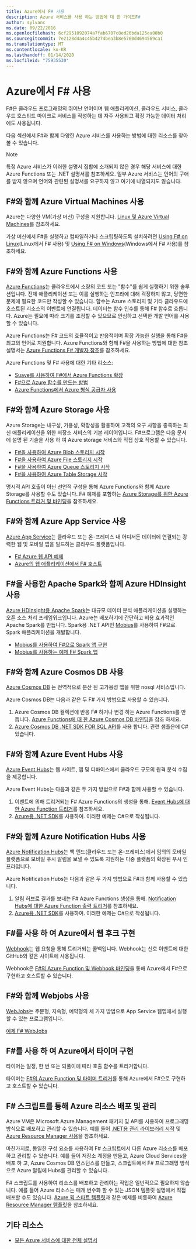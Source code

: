 ```yaml
---
title: Azure에서 F# 사용
description: Azure 서비스를 사용 하는 방법에 대 한 가이드F#
author: sylvanc
ms.date: 09/22/2016
ms.openlocfilehash: 6cf2951092074a7fab6707c8ed26bda125ea00b0
ms.sourcegitcommit: 7e2128d4a4c45b4274bea3b8e5760d4694569ca1
ms.translationtype: MT
ms.contentlocale: ko-KR
ms.lasthandoff: 01/14/2020
ms.locfileid: "75935530"
---
```

# <a name="using-f-on-azure"></a>Azure에서 F# 사용

F#은 클라우드 프로그래밍의 뛰어난 언어이며 웹 애플리케이션, 클라우드 서비스, 클라우드 호스티드 마이크로 서비스를 작성하는 데 자주 사용되고 확장 가능한 데이터 처리에도 사용됩니다.

다음 섹션에서 F#과 함께 다양한 Azure 서비스를 사용하는 방법에 대한 리소스를 찾아볼 수 있습니다.

> [!NOTE]
> 특정 Azure 서비스가 이러한 설명서 집합에 소개되지 않은 경우 해당 서비스에 대한 Azure Functions 또는 .NET 설명서를 참조하세요. 일부 Azure 서비스는 언어의 구애를 받지 않으며 언어와 관련된 설명서를 요구하지 않고 여기에 나열되지도 않습니다.

## <a name="using-azure-virtual-machines-with-f"></a>F\#와 함께 Azure Virtual Machines 사용

Azure는 다양한 VM(가상 머신) 구성을 지원합니다. [Linux 및 Azure Virtual Machines](https://azure.microsoft.com/services/virtual-machines/)를 참조하세요.

가상 머신에서 F#을 실행하고 컴파일하거나 스크립팅하도록 설치하려면 [Using F# on Linux](https://fsharp.org/use/linux)(Linux에서 F# 사용) 및 [Using F# on Windows](https://fsharp.org/use/windows)(Windows에서 F# 사용)를 참조하세요.

## <a name="using-azure-functions-with-f"></a>F\#와 함께 Azure Functions 사용

[Azure Functions](https://azure.microsoft.com/services/functions/)는 클라우드에서 소량의 코드 또는 "함수"를 쉽게 실행하기 위한 솔루션입니다. 전체 애플리케이션 또는 이를 실행하는 인프라에 대해 걱정하지 않고, 당면한 문제에 필요한 코드만 작성할 수 있습니다. 함수는 Azure 스토리지 및 기타 클라우드에 호스트된 리소스의 이벤트에 연결됩니다. 데이터는 함수 인수를 통해 F# 함수로 흐릅니다. Azure는 필요에 따라 크기를 조정할 수 있으므로 안심하고 선택한 개발 언어를 사용할 수 있습니다.

Azure Functions는 F# 코드의 효율적이고 반응적이며 확장 가능한 실행을 통해 F#을 최고의 언어로 지원합니다. Azure Functions와 함께 F#을 사용하는 방법에 대한 참조 설명서는 [Azure Functions F# 개발자 참조](/azure/azure-functions/functions-reference-fsharp)를 참조하세요.

Azure Functions 및 F# 사용에 대한 기타 리소스:

* [Suave를 사용하여 F#에서 Azure Functions 확장](https://blog.tamizhvendan.in/blog/2016/09/19/scale-up-azure-functions-in-f-number-using-suave/)
* [F#으로 Azure 함수를 만드는 방법](https://mnie.github.io/2016-09-08-AzureFunctions/)
* [Azure Functions에서 Azure 형식 공급자 사용](https://compositional-it.com/blog/2017/08-30-using-the-azure-type-provider-with-azure-functions/index.html)

## <a name="using-azure-storage-with-f"></a>F\#와 함께 Azure Storage 사용

Azure Storage는 내구성, 가용성, 확장성을 활용하여 고객의 요구 사항을 충족하는 최신 애플리케이션을 위한 저장소 서비스의 기본 레이어입니다. F#프로그램은 다음 문서에 설명 된 기술을 사용 하 여 Azure storage 서비스와 직접 상호 작용할 수 있습니다.

* [F#을 사용하여 Azure Blob 스토리지 시작](blob-storage.md)
* [F#을 사용하여 Azure File 스토리지 시작](file-storage.md)
* [F#을 사용하여 Azure Queue 스토리지 시작](queue-storage.md)
* [F#을 사용하여 Azure Table Storage 시작](table-storage.md)

명시적 API 호출이 아닌 선언적 구성을 통해 Azure Functions와 함께 Azure Storage를 사용할 수도 있습니다. F# 예제를 포함하는 [Azure Storage를 위한 Azure Functions 트리거 및 바인딩](/azure/azure-functions/functions-bindings-storage)을 참조하세요.

## <a name="using-azure-app-service-with-f"></a>F\#와 함께 Azure App Service 사용

[Azure App Service](https://azure.microsoft.com/services/app-service/)는 클라우드 또는 온-프레미스 내 어디서든 데이터에 연결되는 강력한 웹 및 모바일 앱을 빌드하는 클라우드 플랫폼입니다.

* [F# Azure 웹 API 예제](https://github.com/fsprojects/azure-webapi-example)
* [Azure의 웹 애플리케이션에서 F# 호스트](https://github.com/isaacabraham/fsharp-demonstrator)

## <a name="using-apache-spark-with-f-with-azure-hdinsight"></a>F#을 사용한 Apache Spark와 함께 Azure HDInsight 사용

[Azure HDInsight용 Apache Spark](https://azure.microsoft.com/services/hdinsight/apache-spark/)는 대규모 데이터 분석 애플리케이션을 실행하는 오픈 소스 처리 프레임워크입니다. Azure는 배포하기에 간단하고 비용 효과적인 Apache Spark를 만듭니다. Spark용 .NET API인 [Mobius](https://github.com/Microsoft/Mobius)를 사용하여 F#으로 Spark 애플리케이션을 개발합니다.

* [Mobius를 사용하여 F#으로 Spark 앱 구현](https://github.com/Microsoft/Mobius/blob/master/notes/spark-fsharp-mobius.md)
* [Mobius를 사용하는 예제 F# Spark 앱](https://github.com/Microsoft/Mobius/tree/master/examples/fsharp)

## <a name="using-azure-cosmos-db-with-f"></a>F\#와 함께 Azure Cosmos DB 사용

[Azure Cosmos DB](https://azure.microsoft.com/services/cosmos-db) 는 전역적으로 분산 된 고가용성 앱을 위한 nosql 서비스입니다.

Azure Cosmos DB는 다음과 같은 두 F# 가지 방법으로 사용할 수 있습니다.

1. Azure Cosmos DB 컬렉션에 반응 F# 하거나 변경 하는 Azure Functions를 만듭니다. [Azure Functions에 대 한 Azure Cosmos DB 바인딩](/azure/azure-functions/functions-bindings-cosmosdb)을 참조 하세요.
2. [Azure Cosmos DB .NET SDK FOR SQL API](/azure/cosmos-db/sql-api-sdk-dotnet)를 사용 합니다. 관련 샘플은에 C#있습니다.

## <a name="using-azure-event-hubs-with-f"></a>F\#와 함께 Azure Event Hubs 사용

[Azure Event Hubs](https://azure.microsoft.com/services/event-hubs/)는 웹 사이트, 앱 및 디바이스에서 클라우드 규모의 원격 분석 수집을 제공합니다.

Azure Event Hubs는 다음과 같은 두 가지 방법으로 F#과 함께 사용할 수 있습니다.

1. 이벤트에 의해 트리거되는 F# Azure Functions의 생성을 통해. [Event Hubs에 대한 Azure Function 트리거](/azure/azure-functions/functions-bindings-event-hubs)를 참조하세요.
2. [Azure용 .NET SDK](/azure/event-hubs/event-hubs-csharp-ephcs-getstarted)를 사용하여. 이러한 예제는 C#으로 작성됩니다.

## <a name="using-azure-notification-hubs-with-f"></a>F\#와 함께 Azure Notification Hubs 사용

[Azure Notification Hubs](/azure/notification-hubs/)는 백 엔드(클라우드 또는 온-프레미스)에서 임의의 모바일 플랫폼으로 모바일 푸시 알림을 보낼 수 있도록 지원하는 다중 플랫폼의 확장된 푸시 인프라입니다.

Azure Notification Hubs는 다음과 같은 두 가지 방법으로 F#과 함께 사용할 수 있습니다.

1. 알림 허브로 결과를 보내는 F# Azure Functions 생성을 통해. [Notification Hubs에 대한 Azure Function 출력 트리거](/azure/azure-functions/functions-bindings-notification-hubs)를 참조하세요.
2. [Azure용 .NET SDK](https://docs.microsoft.com/archive/blogs/azuremobile/push-notifications-using-notification-hub-and-net-backend)를 사용하여. 이러한 예제는 C#으로 작성됩니다.

## <a name="implementing-webhooks-on-azure-with-f"></a>F\#를 사용 하 여 Azure에서 웹 후크 구현

[Webhook](https://en.wikipedia.org/wiki/Webhook)는 웹 요청을 통해 트리거되는 콜백입니다. Webhook는 신호 이벤트에 대한 GitHub와 같은 사이트에 사용됩니다.

Webhook은 [F#의 Azure Function 및 Webhook 바인딩](/azure/azure-functions/functions-bindings-http-webhook)을 통해 Azure에서 F#으로 구현하고 호스트할 수 있습니다.

## <a name="using-webjobs-with-f"></a>F\#와 함께 Webjobs 사용

[WebJobs](/azure/app-service-web/web-sites-create-web-jobs)는 주문형, 지속형, 예약형의 세 가지 방법으로 App Service 웹앱에서 실행할 수 있는 프로그램입니다.

[예제 F# WebJobs](https://github.com/jrr/webjob-project-examples)

## <a name="implementing-timers-on-azure-with-f"></a>F\#를 사용 하 여 Azure에서 타이머 구현

타이머는 일정, 한 번 또는 되풀이에 따라 호출 함수를 트리거합니다.

타이머는 [F#의 Azure Function 및 타이머 트리거](/azure/azure-functions/functions-bindings-timer)를 통해 Azure에서 F#으로 구현하고 호스트할 수 있습니다.

## <a name="deploying-and-managing-azure-resources-with-f-scripts"></a>F# 스크립트를 통해 Azure 리소스 배포 및 관리

Azure VM은 Microsoft.Azure.Management 패키지 및 API를 사용하여 프로그래밍 방식으로 배포하고 관리할 수 있습니다. 예를 들어 [.NET용 관리 라이브러리 시작](https://msdn.microsoft.com/library/dn722415.aspx) 및 [Azure Resource Manager 사용](/azure/azure-resource-manager/resource-manager-deployment-model)을 참조하세요.

마찬가지로, 동일한 구성 요소를 사용하여 F# 스크립트에서 다른 Azure 리소스를 배포하고 관리할 수 있습니다. 예를 들어 저장소 계정을 만들고, Azure Cloud Services을 배포 하 고, Azure Cosmos DB 인스턴스를 만들고, 스크립트에서 F# 프로그래밍 방식으로 Azure 알림에 Hubs를 관리할 수 있습니다.

F# 스크립트를 사용하여 리소스를 배포하고 관리하는 작업은 일반적으로 필요하지 않습니다. 예를 들어 Azure 리소스는 매개 변수화 할 수 있는 JSON 템플릿 설명에서 직접 배포할 수도 있습니다. [Azure 퀵 스타트 템플릿](https://azure.microsoft.com/resources/templates/)과 같은 예제를 비롯하여 [Azure Resource Manager 템플릿](/azure/azure-resource-manager/resource-manager-template-best-practices)을 참조하세요.

## <a name="other-resources"></a>기타 리소스

* [모든 Azure 서비스에 대한 전체 설명서](/azure/)
